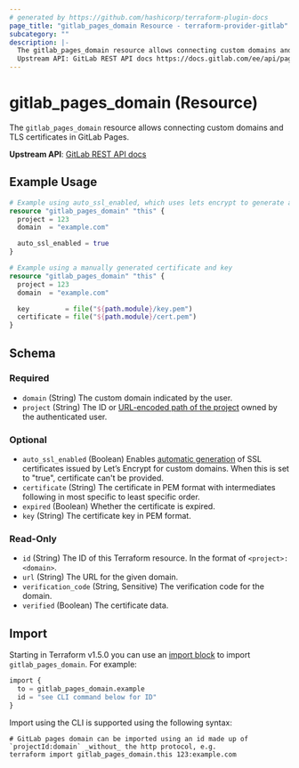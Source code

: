 ```yaml
---
# generated by https://github.com/hashicorp/terraform-plugin-docs
page_title: "gitlab_pages_domain Resource - terraform-provider-gitlab"
subcategory: ""
description: |-
  The gitlab_pages_domain resource allows connecting custom domains and TLS certificates in GitLab Pages.
  Upstream API: GitLab REST API docs https://docs.gitlab.com/ee/api/pages_domains.html
---
```


# gitlab_pages_domain (Resource)

The `gitlab_pages_domain` resource allows connecting custom domains and TLS certificates in GitLab Pages.

**Upstream API**: [GitLab REST API docs](https://docs.gitlab.com/ee/api/pages_domains.html)

## Example Usage

```terraform
# Example using auto_ssl_enabled, which uses lets encrypt to generate a certificate
resource "gitlab_pages_domain" "this" {
  project = 123
  domain  = "example.com"

  auto_ssl_enabled = true
}

# Example using a manually generated certificate and key
resource "gitlab_pages_domain" "this" {
  project = 123
  domain  = "example.com"

  key         = file("${path.module}/key.pem")
  certificate = file("${path.module}/cert.pem")
}
```

<!-- schema generated by tfplugindocs -->
## Schema

### Required

- `domain` (String) The custom domain indicated by the user.
- `project` (String) The ID or [URL-encoded path of the project](https://docs.gitlab.com/ee/api/index.html#namespaced-path-encoding) owned by the authenticated user.

### Optional

- `auto_ssl_enabled` (Boolean) Enables [automatic generation](https://docs.gitlab.com/ee/user/project/pages/custom_domains_ssl_tls_certification/lets_encrypt_integration.html) of SSL certificates issued by Let’s Encrypt for custom domains. When this is set to "true", certificate can't be provided.
- `certificate` (String) The certificate in PEM format with intermediates following in most specific to least specific order.
- `expired` (Boolean) Whether the certificate is expired.
- `key` (String) The certificate key in PEM format.

### Read-Only

- `id` (String) The ID of this Terraform resource. In the format of `<project>:<domain>`.
- `url` (String) The URL for the given domain.
- `verification_code` (String, Sensitive) The verification code for the domain.
- `verified` (Boolean) The certificate data.

## Import

Starting in Terraform v1.5.0 you can use an [import block](https://developer.hashicorp.com/terraform/language/import) to import `gitlab_pages_domain`. For example:
```terraform
import {
  to = gitlab_pages_domain.example
  id = "see CLI command below for ID"
}
```

Import using the CLI is supported using the following syntax:

```shell
# GitLab pages domain can be imported using an id made up of `projectId:domain` _without_ the http protocol, e.g.
terraform import gitlab_pages_domain.this 123:example.com
```
